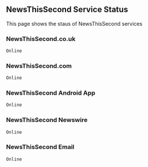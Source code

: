 ## NewsThisSecond Service Status

This page shows the staus of NewsThisSecond services

### NewsThisSecond.co.uk
```markdown
Online
```
### NewsThisSecond.com
```markdown
Online
```
### NewsThisSecond Android App
```markdown
Online
```
### NewsThisSecond Newswire
```markdown
Online
```
### NewsThisSecond Email
```markdown
Online
```
